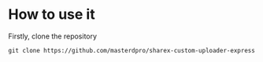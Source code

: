 # How to use it
Firstly, clone the repository
```
git clone https://github.com/masterdpro/sharex-custom-uploader-express
```
